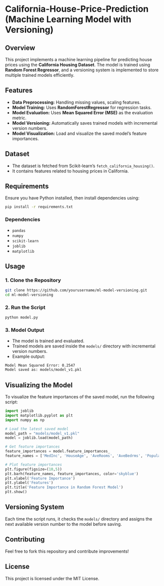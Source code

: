 # California-House-Price-Prediction (Machine Learning Model with Versioning)

## Overview

This project implements a machine learning pipeline for predicting house prices using the **California Housing Dataset**. The model is trained using **Random Forest Regressor**, and a versioning system is implemented to store multiple trained models efficiently.

## Features

- **Data Preprocessing:** Handling missing values, scaling features.
- **Model Training:** Uses **RandomForestRegressor** for regression tasks.
- **Model Evaluation:** Uses **Mean Squared Error (MSE)** as the evaluation metric.
- **Model Versioning:** Automatically saves trained models with incremental version numbers.
- **Model Visualization:** Load and visualize the saved model’s feature importances.

## Dataset

- The dataset is fetched from Scikit-learn’s `fetch_california_housing()`.
- It contains features related to housing prices in California.

## Requirements

Ensure you have Python installed, then install dependencies using:

```sh
pip install -r requirements.txt
```

### Dependencies

- `pandas`
- `numpy`
- `scikit-learn`
- `joblib`
- `matplotlib`

## Usage

### 1. Clone the Repository

```sh
git clone https://github.com/yourusername/ml-model-versioning.git
cd ml-model-versioning
```

### 2. Run the Script

```sh
python model.py
```

### 3. Model Output

- The model is trained and evaluated.
- Trained models are saved inside the `models/` directory with incremental version numbers.
- Example output:

```sh
Model Mean Squared Error: 0.2547
Model saved as: models/model_v1.pkl
```

## Visualizing the Model

To visualize the feature importances of the saved model, run the following script:

```python
import joblib
import matplotlib.pyplot as plt
import numpy as np

# Load the latest saved model
model_path = "models/model_v1.pkl"
model = joblib.load(model_path)

# Get feature importances
feature_importances = model.feature_importances_
feature_names = ['MedInc', 'HouseAge', 'AveRooms', 'AveBedrms', 'Population', 'AveOccup', 'Latitude', 'Longitude']

# Plot feature importances
plt.figure(figsize=(10,5))
plt.barh(feature_names, feature_importances, color='skyblue')
plt.xlabel('Feature Importance')
plt.ylabel('Features')
plt.title('Feature Importance in Random Forest Model')
plt.show()
```

## Versioning System

Each time the script runs, it checks the `models/` directory and assigns the next available version number to the model before saving.

## Contributing

Feel free to fork this repository and contribute improvements!

## License

This project is licensed under the MIT License.

